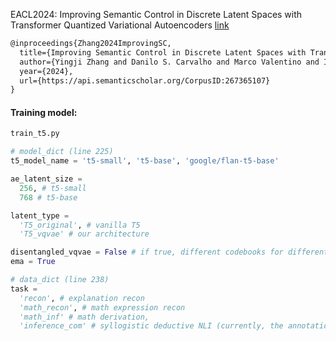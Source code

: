 EACL2024: Improving Semantic Control in Discrete Latent Spaces with Transformer Quantized Variational Autoencoders [link](https://arxiv.org/abs/2402.00723#:~:text=Experimental%20results%20indicate%20that%20T5VQVAE,%2C%20text%20transfer%2C%20and%20inference.)
```latex
@inproceedings{Zhang2024ImprovingSC,
  title={Improving Semantic Control in Discrete Latent Spaces with Transformer Quantized Variational Autoencoders},
  author={Yingji Zhang and Danilo S. Carvalho and Marco Valentino and Ian Pratt-Hartmann and Andr'e Freitas},
  year={2024},
  url={https://api.semanticscholar.org/CorpusID:267365107}
}
```
#### Training model:
```python
train_t5.py

# model_dict (line 225)
t5_model_name = 't5-small', 't5-base', 'google/flan-t5-base'

ae_latent_size =
  256, # t5-small
  768 # t5-base

latent_type =
  'T5_original', # vanilla T5
  'T5_vqvae' # our architecture

disentangled_vqvae = False # if true, different codebooks for different semantic roles.
ema = True

# data_dict (line 238)
task =
  'recon', # explanation recon
  'math_recon', # math expression recon
  'math_inf' # math derivation,
  'inference_com' # syllogistic deductive NLI (currently, the annotation is unavailable online)
```
